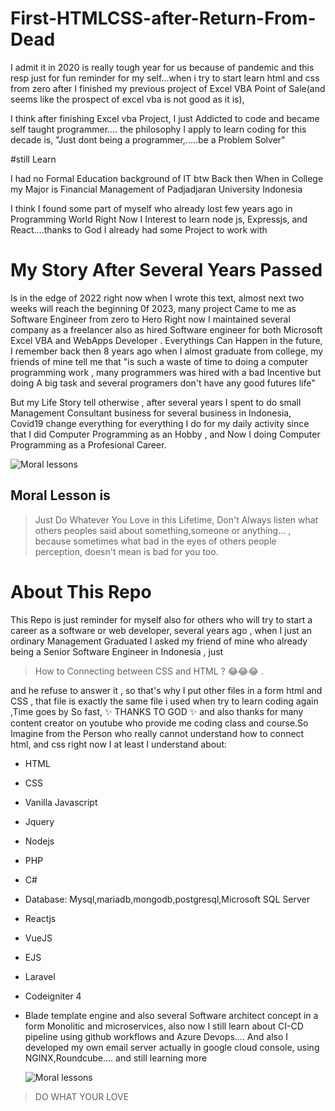 # First-HTMLCSS-after-Return-From-Dead
I admit it in 2020 is really tough year for us because of pandemic and this resp just for fun reminder for my self...when i try to start learn html and css from zero after I finished my previous project of Excel VBA Point of Sale(and seems like the prospect of excel vba is not good as it is), 

I think after finishing Excel vba Project, I just Addicted to code and became self taught programmer....
the philosophy I apply to learn coding for this decade is, "Just dont being a programmer,.....be a Problem Solver"

#still Learn

I had no Formal Education background of IT btw 
Back then When in College my Major is Financial Management of Padjadjaran University Indonesia

I think I found some part of myself who already lost few years ago in Programming World
Right Now I Interest to learn node js, Expressjs, and React....thanks to God I already had some Project to work with 


# My Story After Several Years Passed
Is in the edge of 2022 right now when I wrote this text, almost next two weeks will reach the beginning 0f 2023, many project Came to me as Software Engineer from zero to Hero Right now I maintained several company  as a freelancer also as hired Software engineer for both Microsoft Excel VBA and WebApps Developer .
Everythings Can Happen in the future, I remember back then 8 years ago when I almost graduate from college, my friends of mine tell me that "is such a waste of time to doing a computer programming work , many programmers was hired  with a bad Incentive but doing A big task and several programers don't have any good futures life"

   But my Life Story tell otherwise , after several years I spent to do small Management Consultant business for several business in Indonesia, Covid19 change everything for everything I do for my daily activity since that I did Computer Programming as an Hobby , and Now I doing Computer Programming as a Profesional Career.
   
   
   ![Moral lessons](https://media.giphy.com/media/THfsqxdJ6K0MrTutIb/giphy.gif)

## Moral Lesson is 
> Just Do Whatever You Love in this Lifetime, Don't Always listen what others peoples said about something,someone or anything... , because sometimes what bad in the eyes of  others people perception, doesn't mean is bad for you too.

# About This Repo
   This Repo is just reminder for myself also for others who will try to start a career as a software or web developer, several years ago , when I just an ordinary Management Graduated I asked my friend of mine who already being a Senior Software Engineer in Indonesia , just
   > How to Connecting between CSS and HTML ? 😂😂😂 .
 
 
 
and he refuse to answer it , so that's why I put other files in a form html and CSS , that file is exactly the same file i used when try to learn coding again ,Time goes by So fast, ✨ THANKS TO GOD ✨ and also thanks for many content creator on youtube who provide me coding class and course.So Imagine from the Person who really cannot understand how to connect html, and css right now I at least I understand about:
 * HTML
 * CSS
 * Vanilla Javascript
 * Jquery
 * Nodejs
 * PHP
 * C#
 * Database: Mysql,mariadb,mongodb,postgresql,Microsoft SQL Server
 * Reactjs
 * VueJS
 * EJS
 * Laravel
 * Codeigniter 4
 * Blade template engine
 and also several Software architect concept in a form Monolitic and microservices, also now I still learn about CI-CD pipeline using github workflows and Azure Devops.... And also I developed my own email server actually in google cloud console, using NGINX,Roundcube.... and still learning more
 
   ![Moral lessons](https://media.giphy.com/media/PiQ7UCeXF1djOdTWZR/giphy.gif)
   
> DO WHAT YOUR LOVE
